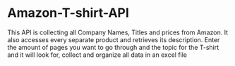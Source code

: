 # Amazon-T-shirt-API
This API is collecting all Company Names, Titles and prices from Amazon. It also accesses every separate product and retrieves its description. Enter the amount of pages you want to go through and the topic for the T-shirt and it will look for, collect and organize all data in an excel file
